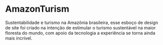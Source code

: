 # AmazonTurism
Sustentabilidade e turismo na Amazônia brasileira, esse esboço de design de site foi criado na intenção de estimular o turismo sustentável na maior floresta do mundo, com apoio da tecnologia a experiência se torna ainda mais incrível.

